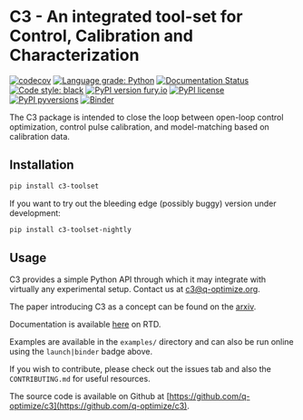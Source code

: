 # C3 - An integrated tool-set for Control, Calibration and Characterization

[![codecov](https://codecov.io/gh/q-optimize/c3/branch/master/graph/badge.svg)](https://codecov.io/gh/q-optimize/c3)
[![Language grade: Python](https://img.shields.io/lgtm/grade/python/g/q-optimize/c3.svg?logo=lgtm&logoWidth=18)](https://lgtm.com/projects/g/q-optimize/c3/context:python)
[![Documentation Status](https://readthedocs.org/projects/c3-toolset/badge/?version=latest)](https://c3-toolset.readthedocs.io/en/latest/?badge=latest)
[![Code style: black](https://img.shields.io/badge/code%20style-black-000000.svg)](https://github.com/psf/black)
[![PyPI version fury.io](https://badge.fury.io/py/c3-toolset.svg)](https://pypi.python.org/pypi/c3-toolset/)
[![PyPI license](https://img.shields.io/pypi/l/c3-toolset.svg)](https://pypi.python.org/pypi/c3-toolset/)
[![PyPI pyversions](https://img.shields.io/pypi/pyversions/c3-toolset.svg)](https://pypi.python.org/pypi/c3-toolset/)
[![Binder](https://mybinder.org/badge_logo.svg)](https://mybinder.org/v2/gh/q-optimize/c3/HEAD)

The C3 package is intended to close the loop between open-loop control optimization, control pulse calibration, and model-matching based on calibration data.

## Installation

```bash
pip install c3-toolset
```

If you want to try out the bleeding edge (possibly buggy) version under development:

```bash
pip install c3-toolset-nightly
```

## Usage

C3  provides a simple Python API through which it may integrate with virtually any experimental setup.
Contact us at [c3@q-optimize.org](mailto://quantum.c3po@gmail.com).

The paper introducing C3 as a concept can be found on the [arxiv](https://arxiv.org/abs/2009.09866).

Documentation is available [here](https://c3-toolset.readthedocs.io) on RTD.

Examples are available in the `examples/` directory and can also be run online using the `launch|binder` badge above.

If you wish to contribute, please check out the issues tab and also the `CONTRIBUTING.md` for useful resources.

The source code is available on Github at [https://github.com/q-optimize/c3](https://github.com/q-optimize/c3).
